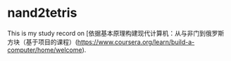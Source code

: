 # nand2tetris

This is my study record on [依据基本原理构建现代计算机：从与非门到俄罗斯方块（基于项目的课程）(https://www.coursera.org/learn/build-a-computer/home/welcome). 
